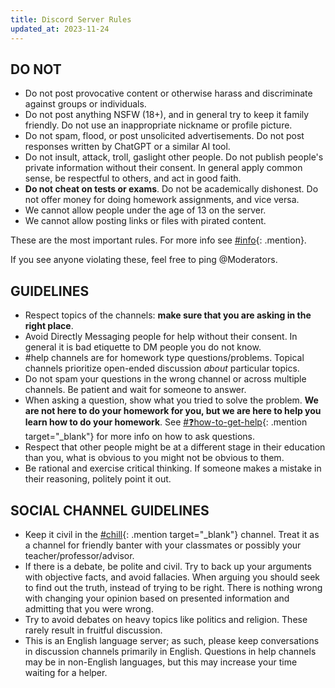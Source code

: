 ```yaml
---
title: Discord Server Rules
updated_at: 2023-11-24
---
```


## DO NOT
 - Do not post provocative content or otherwise harass and discriminate against groups or individuals.
 - Do not post anything NSFW (18+), and in general try to keep it family friendly. Do not use an inappropriate nickname or profile picture.
 - Do not spam, flood, or post unsolicited advertisements. Do not post responses written by ChatGPT or a similar AI tool.
 - Do not insult, attack, troll, gaslight other people. Do not publish people's private information without their consent. In general apply common sense, be respectful to others, and act in good faith.
 - __Do not cheat on tests or exams__. Do not be academically dishonest. Do not offer money for doing homework assignments, and vice versa.
 - We cannot allow people under the age of 13 on the server.
 - We cannot allow posting links or files with pirated content.

These are the most important rules. For more info see [#info](/info){: .mention}.

If you see anyone violating these, feel free to ping <a class="mention">@Moderators</a>.

## GUIDELINES
 - Respect topics of the channels: __make sure that you are asking in the right place__.
 - Avoid Directly Messaging people for help without their consent. In general it is bad etiquette to DM people you do not know.
 - #help channels are for homework type questions/problems. Topical channels prioritize open-ended discussion *about* particular topics.
 - Do not spam your questions in the wrong channel or across multiple channels. Be patient and wait for someone to answer.
 - When asking a question, show what you tried to solve the problem. __We are not here to do your homework for you, but we are here to help you learn how to do your homework__. See [#❓how-to-get-help](https://discord.com/channels/268882317391429632/488120190538743810){: .mention target="_blank"} for more info on how to ask questions.
 - Respect that other people might be at a different stage in their education than you, what is obvious to you might not be obvious to them.
 - Be rational and exercise critical thinking. If someone makes a mistake in their reasoning, politely point it out.

## SOCIAL CHANNEL GUIDELINES
 - Keep it civil in the [#chill](https://discord.com/channels/268882317391429632/342850939306246145){: .mention target="_blank"} channel. Treat it as a channel for friendly banter with your classmates or possibly your teacher/professor/advisor.
 - If there is a debate, be polite and civil. Try to back up your arguments with objective facts, and avoid fallacies. When arguing you should seek to find out the truth, instead of trying to be right. There is nothing wrong with changing your opinion based on presented information and admitting that you were wrong.
 - Try to avoid debates on heavy topics like politics and religion. These rarely result in fruitful discussion.
 - This is an English language server; as such, please keep conversations in discussion channels primarily in English. Questions in help channels may be in non-English languages, but this may increase your time waiting for a helper.
